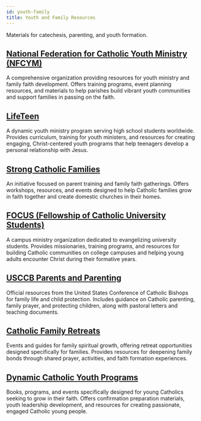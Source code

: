 ```yaml
---
id: youth-family
title: Youth and Family Resources
---
```


Materials for catechesis, parenting, and youth formation.

## [National Federation for Catholic Youth Ministry (NFCYM)](https://nfcym.org/)

A comprehensive organization providing resources for youth ministry and family faith development. Offers training programs, event planning resources, and materials to help parishes build vibrant youth communities and support families in passing on the faith.

## [LifeTeen](https://lifeteen.com/)

A dynamic youth ministry program serving high school students worldwide. Provides curriculum, training for youth ministers, and resources for creating engaging, Christ-centered youth programs that help teenagers develop a personal relationship with Jesus.

## [Strong Catholic Families](https://nfcym.org/programs/strong-catholic-families/)

An initiative focused on parent training and family faith gatherings. Offers workshops, resources, and events designed to help Catholic families grow in faith together and create domestic churches in their homes.

## [FOCUS (Fellowship of Catholic University Students)](https://www.focus.org/)

A campus ministry organization dedicated to evangelizing university students. Provides missionaries, training programs, and resources for building Catholic communities on college campuses and helping young adults encounter Christ during their formative years.

## [USCCB Parents and Parenting](https://www.usccb.org/topics/marriage-and-family-life-ministries/parents-and-parenting)

Official resources from the United States Conference of Catholic Bishops for family life and child protection. Includes guidance on Catholic parenting, family prayer, and protecting children, along with pastoral letters and teaching documents.

## [Catholic Family Retreats](https://holynamestalphonsus.com/good-catholic-podcasts)

Events and guides for family spiritual growth, offering retreat opportunities designed specifically for families. Provides resources for deepening family bonds through shared prayer, activities, and faith formation experiences.

## [Dynamic Catholic Youth Programs](https://dynamiccatholic.com/)

Books, programs, and events specifically designed for young Catholics seeking to grow in their faith. Offers confirmation preparation materials, youth leadership development, and resources for creating passionate, engaged Catholic young people.